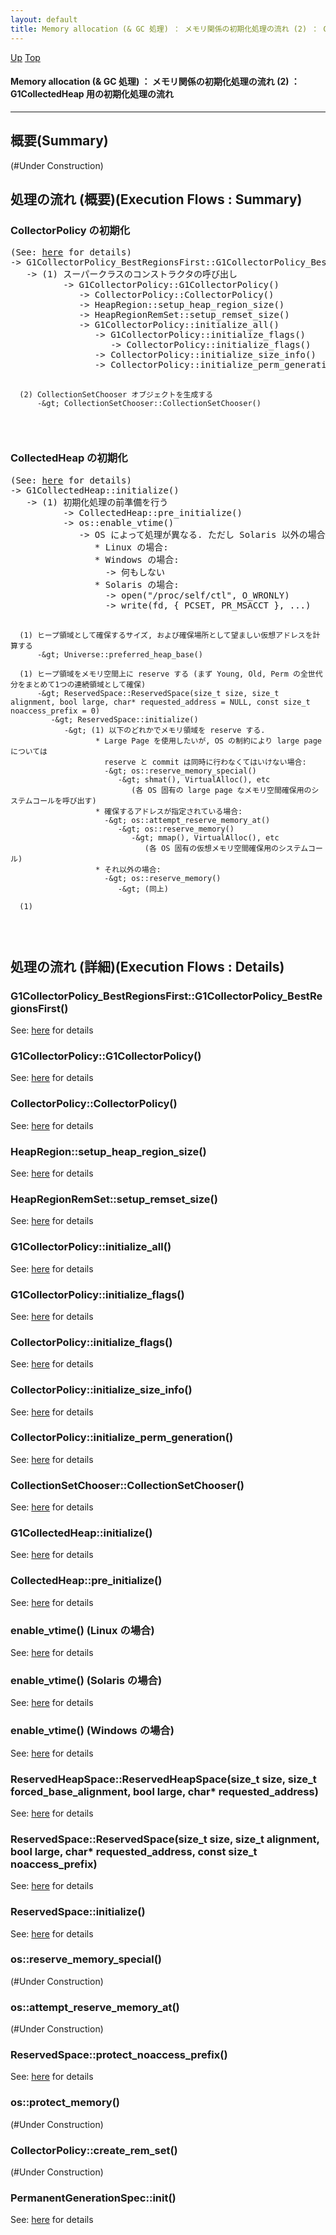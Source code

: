 ```yaml
---
layout: default
title: Memory allocation (& GC 処理) ： メモリ関係の初期化処理の流れ (2) ： G1CollectedHeap 用の初期化処理の流れ 
---
```

[Up](noS8y7MAwP.html) [Top](../index.html)

#### Memory allocation (& GC 処理) ： メモリ関係の初期化処理の流れ (2) ： G1CollectedHeap 用の初期化処理の流れ 

--- 
## 概要(Summary)
(#Under Construction)

## 処理の流れ (概要)(Execution Flows : Summary)
### CollectorPolicy の初期化
<div class="flow-abst"><pre>
(See: <a href="noYV_1Xq7P.html">here</a> for details)
-&gt; G1CollectorPolicy_BestRegionsFirst::G1CollectorPolicy_BestRegionsFirst()
   -&gt; (1) スーパークラスのコンストラクタの呼び出し
          -&gt; G1CollectorPolicy::G1CollectorPolicy()
             -&gt; CollectorPolicy::CollectorPolicy()
             -&gt; HeapRegion::setup_heap_region_size()
             -&gt; HeapRegionRemSet::setup_remset_size()
             -&gt; G1CollectorPolicy::initialize_all()
                -&gt; G1CollectorPolicy::initialize_flags()
                   -&gt; CollectorPolicy::initialize_flags()
                -&gt; CollectorPolicy::initialize_size_info()
                -&gt; CollectorPolicy::initialize_perm_generation()

      (2) CollectionSetChooser オブジェクトを生成する
          -&gt; CollectionSetChooser::CollectionSetChooser()
</pre></div>

### CollectedHeap の初期化
<div class="flow-abst"><pre>
(See: <a href="noYV_1Xq7P.html">here</a> for details)
-&gt; G1CollectedHeap::initialize()
   -&gt; (1) 初期化処理の前準備を行う
          -&gt; CollectedHeap::pre_initialize()
          -&gt; os::enable_vtime()
             -&gt; OS によって処理が異なる. ただし Solaris 以外の場合は何もしない.
                * Linux の場合:
                * Windows の場合:
                  -&gt; 何もしない
                * Solaris の場合:
                  -&gt; open(&quot;/proc/self/ctl&quot;, O_WRONLY)
                  -&gt; write(fd, { PCSET, PR_MSACCT }, ...)

      (1) ヒープ領域として確保するサイズ, および確保場所として望ましい仮想アドレスを計算する
          -&gt; Universe::preferred_heap_base()

      (1) ヒープ領域をメモリ空間上に reserve する (まず Young, Old, Perm の全世代分をまとめて1つの連続領域として確保)
          -&gt; ReservedSpace::ReservedSpace(size_t size, size_t alignment, bool large, char* requested_address = NULL, const size_t noaccess_prefix = 0)
             -&gt; ReservedSpace::initialize()
                -&gt; (1) 以下のどれかでメモリ領域を reserve する.
                       * Large Page を使用したいが, OS の制約により large page については
                         reserve と commit は同時に行わなくてはいけない場合:
                         -&gt; os::reserve_memory_special()
                            -&gt; shmat(), VirtualAlloc(), etc
                               (各 OS 固有の large page なメモリ空間確保用のシステムコールを呼び出す)
                       * 確保するアドレスが指定されている場合:
                         -&gt; os::attempt_reserve_memory_at()
                            -&gt; os::reserve_memory()
                               -&gt; mmap(), VirtualAlloc(), etc
                                  (各 OS 固有の仮想メモリ空間確保用のシステムコール)
                       * それ以外の場合:
                         -&gt; os::reserve_memory()
                            -&gt; (同上)

      (1) 
</pre></div>


## 処理の流れ (詳細)(Execution Flows : Details)
### G1CollectorPolicy_BestRegionsFirst::G1CollectorPolicy_BestRegionsFirst()
See: [here](no344ARe.html) for details
### G1CollectorPolicy::G1CollectorPolicy()
See: [here](no31977SLZ.html) for details
### CollectorPolicy::CollectorPolicy()
See: [here](no31977fVf.html) for details
### HeapRegion::setup_heap_region_size()
See: [here](no3197749A.html) for details
### HeapRegionRemSet::setup_remset_size()
See: [here](no31977FIH.html) for details
### G1CollectorPolicy::initialize_all()
See: [here](no319775pr.html) for details
### G1CollectorPolicy::initialize_flags()
See: [here](no31977G0x.html) for details
### CollectorPolicy::initialize_flags()
See: [here](no31977SEl.html) for details
### CollectorPolicy::initialize_size_info()
See: [here](no31977sYx.html) for details
### CollectorPolicy::initialize_perm_generation()
See: [here](no31977sfl.html) for details
### CollectionSetChooser::CollectionSetChooser()
See: [here](no31977SSN.html) for details

### G1CollectedHeap::initialize()
See: [here](no344zGY.html) for details
### CollectedHeap::pre_initialize()
See: [here](no344xEK.html) for details
### enable_vtime() (Linux の場合)
See: [here](no319775wf.html) for details
### enable_vtime() (Solaris の場合)
See: [here](no31977TFs.html) for details
### enable_vtime() (Windows の場合)
See: [here](no31977G7l.html) for details
### ReservedHeapSpace::ReservedHeapSpace(size_t size, size_t forced_base_alignment, bool large, char* requested_address)
See: [here](no344052.html) for details
### ReservedSpace::ReservedSpace(size_t size, size_t alignment, bool large, char* requested_address, const size_t noaccess_prefix)
See: [here](no31977gPy.html) for details
### ReservedSpace::initialize()
See: [here](no344z4v.html) for details
### os::reserve_memory_special()
(#Under Construction)

### os::attempt_reserve_memory_at()
(#Under Construction)

### ReservedSpace::protect_noaccess_prefix()
See: [here](no344nvw.html) for details
### os::protect_memory()
(#Under Construction)

### CollectorPolicy::create_rem_set()
(#Under Construction)

### PermanentGenerationSpec::init()
See: [here](no78821XK.html) for details






